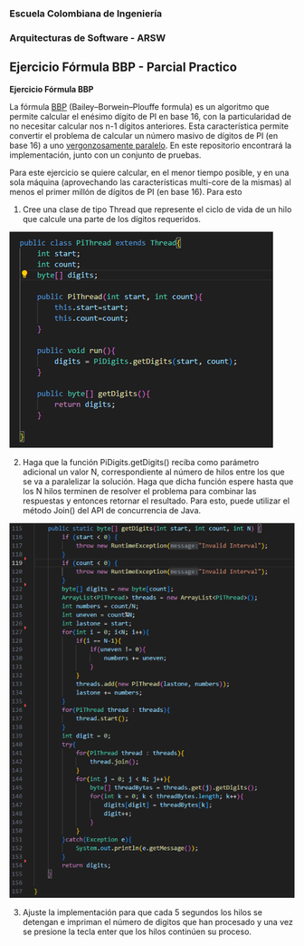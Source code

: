 
### Escuela Colombiana de Ingeniería
### Arquitecturas de Software - ARSW
## Ejercicio Fórmula BBP - Parcial Practico


**Ejercicio Fórmula BBP**

La fórmula [BBP](https://en.wikipedia.org/wiki/Bailey%E2%80%93Borwein%E2%80%93Plouffe_formula) (Bailey–Borwein–Plouffe formula) es un algoritmo que permite calcular el enésimo dígito de PI en base 16, con la particularidad de no necesitar calcular nos n-1 dígitos anteriores. Esta característica permite convertir el problema de calcular un número masivo de dígitos de PI (en base 16) a uno [vergonzosamente paralelo](https://en.wikipedia.org/wiki/Embarrassingly_parallel). En este repositorio encontrará la implementación, junto con un conjunto de pruebas. 

Para este ejercicio se quiere calcular, en el menor tiempo posible, y en una sola máquina (aprovechando las características multi-core de la mismas) al menos el primer millón de dígitos de PI (en base 16). Para esto

1. Cree una clase de tipo Thread que represente el ciclo de vida de un hilo que calcule una parte de los dígitos requeridos.<br>

![](./img/Punto-1.png)<br>

2. Haga que la función PiDigits.getDigits() reciba como parámetro adicional un valor N, correspondiente al número de hilos entre los que se va a paralelizar la solución. Haga que dicha función espere hasta que los N hilos terminen de resolver el problema para combinar las respuestas y entonces retornar el resultado. Para esto, puede utilizar el método Join() del API de concurrencia de Java.<br>

![](./img/Punto-2.png)<br>

3. Ajuste la implementación para que cada 5 segundos los hilos se detengan e impriman el número de digitos que han procesado y una vez se presione la tecla enter que los hilos continúen su proceso.